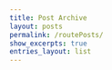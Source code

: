 ```yaml
---
title: Post Archive
layout: posts
permalink: /routePosts/
show_excerpts: true
entries_layout: list
---
```

